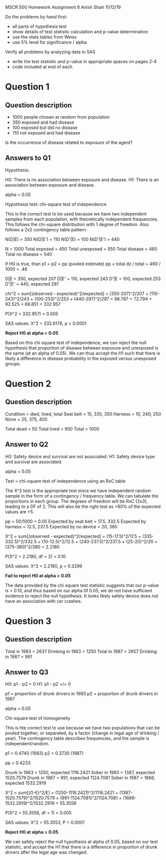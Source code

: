 MSCR 500 Homework Assignment 6
Anish Shah
11/12/19

Do the problems by hand first:

- all parts of hypothesis test
- show details of test statistic calculation and p-value determination
- use the stats tables from Weiss
- use 5% level for significance / alpha

Verify all problems by analyzing data in SAS
- write the test statistic and p-value in appropriate spaces on pages 2-4
- code included at end of each

# Question 1

## Question description

- 1000 people chosen at random from population
- 350 exposed and had disease
- 100 exposed but did no disease
- 110 not exposed and had disease

Is the occurrence of disease related to exposure of the agent?

## Answers to Q1

Hypothesis:

H0: There is no association between exposure and disease.
H1: There is an association between exposure and disease.

alpha = 0.05

Hypothesis test: chi-square test of independence

This is the correct test to be used because we have two independent samples from each population, with theoretically independent frequencies. This follows the chi-square distribution with 1 degree of freedom. Also follows a 2x2 contingency table pattern.

N(D|E) = 350
N(D|E') = 110
N(D'|E) = 100
N(D'|E') = 440

N = 1000
Total exposed = 450
Total unexposed = 550
Total disease = 460
Total no disease = 540

If H0 is true, than p1 = p2 = pp (pooled estimate)
pp = total dz / total = 460 / 1000 = .46

D|E = 350, expected 207
D|E' = 110, expected 243
D'|E = 100, expected 253
D'|E' = 440, expected 297

chi^2 = sum[(observed - expected)^2/expected]
= (350-207)^2/207 + (110-243)^2/243 + (100-253)^2/253 + (440-297)^2/297
= 98.787 + 72.794 + 92.525 + 68.851
= 332.957

P(X^2 = 332.957) < 0.005

SAS values: X^2 = 332.6176, p < 0.0001

__Reject H0 at alpha = 0.05__

Based on this chi square test of independence, we can reject the null hypothesis that proportion of disease between exposure and unexposed is the same (at an alpha of 0.05). We can thus accept the H1 such that there is likely a difference in disease probability in the exposed versus unexposed groups.

# Question 2

## Question description

Condition = died, lived, total
Seat belt = 15, 335, 350
Harness = 10, 240, 250
None = 25, 375, 400

Total dead = 50
Total lived = 950
Total = 1000

## Answer to Q2

H0: Safety device and survival are not associated.
H1: Safety device type and survival are associated.

alpha = 0.05

Test = chi-square test of independence using an RxC table

The X^2 test is the appropriate test since we have independent random sample in the form of a contingency / frequency table. We can tabulate the proportions in each group. The degrees of freedom will be RxC (2x3), leading to a DF of 2. This will also be the right test as >80% of the expected values are >5.

pp = 50/1000 = 0.05
Expected by seat belt = 17.5, 332.5
Expected by harness = 12.5, 237.5
Expected by no device = 20, 380

X^2 = sum[(observed - expected)^2/expected]
= (15-17.5)^2/17.5 + (335-332.5)^2/332.5 + (10-12.5)^2/12.5 + (240-237.5)^2/237.5 + (25-20)^2/20 + (375-380)^2/380
= 2.2180

P(X^2 = 2.2180, df = 2) > 0.10

SAS values: X^2 = 2.2180, p = 0.3299

__Fail to reject H0 at alpha = 0.05__

The data provided by the chi square test statistic suggests that our p-value is > 0.10, and thus based on our alpha 0f 0.05, we do not have sufficient evidence to reject the null hypothesis. It looks likely safety device does not have an association with car crashes.

# Question 3

## Question description

Total in 1983 = 2637
Drinking in 1983 = 1250
Total in 1987 = 2657
Drinking in 1987 = 991

## Answer to Q3

H0: p1 - p2 = 0
H1: p1 - p2 =/= 0

p1 = proportion of drunk drivers in 1983
p2 = proportion of drunk drivers in 1987

alpha = 0.05

Chi-square test of homogeneity

This is hte correct test to use because we have two populations that can be pooled together, or separated, by a factor (change in legal age of drinking / year). The contingency table describes frequencies, and the sample is independent/random.

p1 = 0.4740 (1983)
p2 = 0.3730 (1987)

pp = 0.4233

Drunk in 1983 = 1250, expected 1116.2421
Sober in 1983 = 1387, expected 1520.7579
Drunk in 1987 = 991, expected 1124.7081
Sober in 1987 = 1666, expected 1532.2919

X^2 = sum[(O-E)^2/E]
= (1250-1116.2421)^2/1116.2421 + (1387-1520.7579)^2/1520.7579 + (991-1124.7081)^2/1124.7081 + (1666-1532.2919)^2/1532.2919
= 55.3556

P(X^2 = 55.3556, df = 1) < 0.005

SAS values: X^2 = 55.3553, P < 0.0001

__Reject H0 at alpha = 0.05__

We can safely reject the null hypothesis at alpha of 0.05, based on our test statistic, and accept the H1 that there is a difference in proportion of drunk drivers after the legal age was changed.
